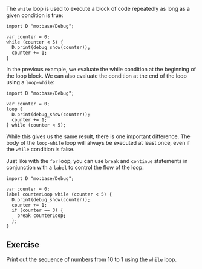 The `while` loop is used to execute a block of code repeatedly as long as a given condition is true:

```motoko
import D "mo:base/Debug";

var counter = 0;
while (counter < 5) {
  D.print(debug_show(counter));
  counter += 1;
}
```

In the previous example, we evaluate the while condition at the beginning of the loop block. We can also evaluate the condition at the end of the loop using a `loop-while`:

```motoko
import D "mo:base/Debug";

var counter = 0;
loop {
  D.print(debug_show(counter));
  counter += 1;
} while (counter < 5);
```

While this gives us the same result, there is one important difference. The body of the `loop-while` loop will always be executed at least once, even if the `while` condition is false.

Just like with the `for` loop, you can use `break` and `continue` statements in conjunction with a `label` to control the flow of the loop:

```motoko
import D "mo:base/Debug";

var counter = 0;
label counterLoop while (counter < 5) {
  D.print(debug_show(counter));
  counter += 1;
  if (counter == 3) {
    break counterLoop;
  };
}
```

## Exercise

Print out the sequence of numbers from 10 to 1 using the `while` loop.
